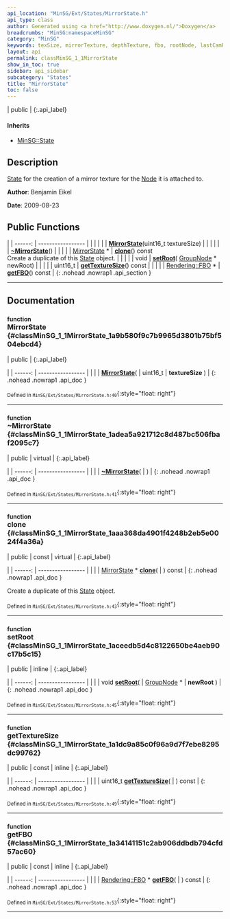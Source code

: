 ```yaml
---
api_location: "MinSG/Ext/States/MirrorState.h"
api_type: class
author: Generated using <a href="http://www.doxygen.nl/">Doxygen</a>
breadcrumbs: "MinSG:namespaceMinSG"
category: "MinSG"
keywords: texSize, mirrorTexture, depthTexture, fbo, rootNode, lastCamPos, MirrorState, ~MirrorState, clone, setRoot, getTextureSize, getFBO, MirrorState, doEnableState, doDisableState
layout: api
permalink: classMinSG_1_1MirrorState
show_in_toc: true
sidebar: api_sidebar
subcategory: "States"
title: "MirrorState"
toc: false
---
```


| public |
{:.api_label}

#### Inherits

* [MinSG::State](classMinSG_1_1State)


## Description



 [State](classMinSG_1_1State) for the creation of a mirror texture for the [Node](classMinSG_1_1Node) it is attached to.



**Author**: Benjamin Eikel



**Date**: 2009-08-23





## Public Functions

|
| ------: | ----------------- |
|  | |
|  | **[MirrorState](#classMinSG_1_1MirrorState_1a9b580f9c7b9965d3801b75bf504ebcd4)**(uint16_t textureSize) |
|  | |
|  | **[~MirrorState](#classMinSG_1_1MirrorState_1adea5a921712c8d487bc506fbaf2095c7)**() |
|  | |
| [MirrorState](classMinSG_1_1MirrorState) * | **[clone](#classMinSG_1_1MirrorState_1aaa368da4901f4248b2eb5e0024f4a36a)**() const <br/> Create a duplicate of this [State](classMinSG_1_1State) object. |
|  | |
| void | **[setRoot](#classMinSG_1_1MirrorState_1aceedb5d4c8122650be4aeb90c17b5c15)**( [GroupNode](classMinSG_1_1GroupNode) * newRoot) |
|  | |
| uint16_t | **[getTextureSize](#classMinSG_1_1MirrorState_1a1dc9a85c0f96a9d7f7ebe8295dc99762)**() const |
|  | |
| [Rendering::FBO](classRendering_1_1FBO) * | **[getFBO](#classMinSG_1_1MirrorState_1a34141151c2ab906ddbdb794cfd57ac60)**() const |
{: .nohead .nowrap1 .api_section }


-------------------------------------------------------------------

## Documentation

### <small>function</small><br/> MirrorState {#classMinSG_1_1MirrorState_1a9b580f9c7b9965d3801b75bf504ebcd4}

| public |
{:.api_label}

|
| ------: | ----------------- |
|  |
|  **[MirrorState](#classMinSG_1_1MirrorState_1a9b580f9c7b9965d3801b75bf504ebcd4)**( | uint16_t | **textureSize** ) |
{: .nohead .nowrap1 .api_doc }





<sub>Defined in `MinSG/Ext/States/MirrorState.h:40`</sub>{:style="float: right"}

-------------------------------------------------------------------

### <small>function</small><br/> ~MirrorState {#classMinSG_1_1MirrorState_1adea5a921712c8d487bc506fbaf2095c7}

| public | virtual |
{:.api_label}

|
| ------: | ----------------- |
|  |
|  **[~MirrorState](#classMinSG_1_1MirrorState_1adea5a921712c8d487bc506fbaf2095c7)**( |  ) |
{: .nohead .nowrap1 .api_doc }





<sub>Defined in `MinSG/Ext/States/MirrorState.h:41`</sub>{:style="float: right"}

-------------------------------------------------------------------

### <small>function</small><br/> clone {#classMinSG_1_1MirrorState_1aaa368da4901f4248b2eb5e0024f4a36a}

| public | const | virtual |
{:.api_label}

|
| ------: | ----------------- |
|  |
| [MirrorState](classMinSG_1_1MirrorState) * **[clone](#classMinSG_1_1MirrorState_1aaa368da4901f4248b2eb5e0024f4a36a)**( |  ) const |
{: .nohead .nowrap1 .api_doc }

Create a duplicate of this [State](classMinSG_1_1State) object.





<sub>Defined in `MinSG/Ext/States/MirrorState.h:43`</sub>{:style="float: right"}

-------------------------------------------------------------------

### <small>function</small><br/> setRoot {#classMinSG_1_1MirrorState_1aceedb5d4c8122650be4aeb90c17b5c15}

| public | inline |
{:.api_label}

|
| ------: | ----------------- |
|  |
| void **[setRoot](#classMinSG_1_1MirrorState_1aceedb5d4c8122650be4aeb90c17b5c15)**( |  [GroupNode](classMinSG_1_1GroupNode) * | **newRoot** ) |
{: .nohead .nowrap1 .api_doc }





<sub>Defined in `MinSG/Ext/States/MirrorState.h:45`</sub>{:style="float: right"}

-------------------------------------------------------------------

### <small>function</small><br/> getTextureSize {#classMinSG_1_1MirrorState_1a1dc9a85c0f96a9d7f7ebe8295dc99762}

| public | const | inline |
{:.api_label}

|
| ------: | ----------------- |
|  |
| uint16_t **[getTextureSize](#classMinSG_1_1MirrorState_1a1dc9a85c0f96a9d7f7ebe8295dc99762)**( |  ) const |
{: .nohead .nowrap1 .api_doc }





<sub>Defined in `MinSG/Ext/States/MirrorState.h:49`</sub>{:style="float: right"}

-------------------------------------------------------------------

### <small>function</small><br/> getFBO {#classMinSG_1_1MirrorState_1a34141151c2ab906ddbdb794cfd57ac60}

| public | const | inline |
{:.api_label}

|
| ------: | ----------------- |
|  |
| [Rendering::FBO](classRendering_1_1FBO) * **[getFBO](#classMinSG_1_1MirrorState_1a34141151c2ab906ddbdb794cfd57ac60)**( |  ) const |
{: .nohead .nowrap1 .api_doc }





<sub>Defined in `MinSG/Ext/States/MirrorState.h:53`</sub>{:style="float: right"}

-------------------------------------------------------------------

